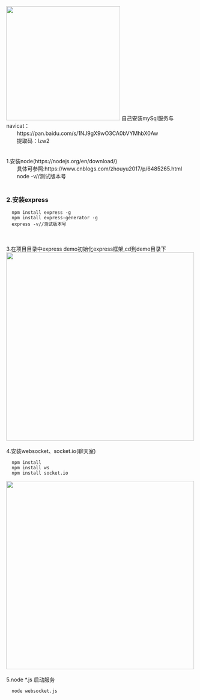 <img src="https://github.com/copyWith/photoGallery/blob/master/about_me.jpg?raw=true" width="303" height="auto" alt="">
自己安装mySql服务与navicat：<br />
&#x3000;&#x3000;https://pan.baidu.com/s/1NJ9gX9wO3CA0bVYMhbX0Aw<br />
&#x3000;&#x3000;提取码：lzw2

<br />
<br />
<br />
1.安装node(https://nodejs.org/en/download/)<br />
  &#x3000;&#x3000;具体可参照:https://www.cnblogs.com/zhouyu2017/p/6485265.html<br />
  &#x3000;&#x3000;node -v//测试版本号

<br />
<br />

### 2.安装express<br />

```
  npm install express -g
  npm install express-generator -g
  express -v//测试版本号
```
<br />
<br />
3.在项目目录中express demo初始化express框架,cd到demo目录下
<img src="https://github.com/copyWith/photoGallery/blob/master/websocket_1.jpg?raw=true" width="500" height="auto" alt="">
<br />
<br />
4.安装websocket、socket.io(聊天室)<br />

```
  npm install
  npm install ws
  npm install socket.io
```
<img src="https://github.com/copyWith/photoGallery/blob/master/websocket_2.png?raw=true" width="500" height="auto" alt="">
<br />
<br />
5.node *.js 启动服务

```
  node websocket.js
```

